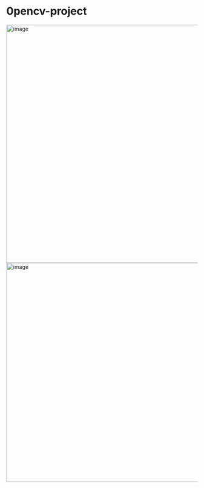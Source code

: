 # 0pencv-project

<img width="760" height="626" alt="image" src="https://github.com/user-attachments/assets/971b7091-c01c-4b26-b4ef-80835a824ea8" />
<img width="675" height="576" alt="image" src="https://github.com/user-attachments/assets/7c551b2b-3368-433a-8535-328db00c889e" />
